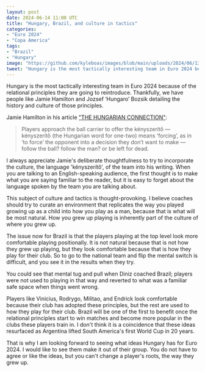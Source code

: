 ```yaml
---
layout: post
date: 2024-06-14 11:00 UTC
title: "Hungary, Brazil, and culture in tactics"
categories:
- "Euro 2024"
- "Copa America"
tags:
- "Brazil"
- "Hungary"
image: "https://github.com/kyleboas/images/blob/main/uploads/2024/06/13/Image-13Jun2024_12:47:36.png?raw=true"
tweet: "Hungary is the most tactically interesting team in Euro 2024 because of the relational principles they are going to reintroduce. Thankfully, we have people like @stirling_j and @Jozsef_Bozsik detailing the history and culture of those principles."
---
```


Hungary is the most tactically interesting team in Euro 2024 because of the relational principles they are going to reintroduce. Thankfully, we have people like Jamie Hamilton and Jozsef ‘Hungaro’ Bozsik detailing the history and culture of those principles.

<!---more---> 

Jamie Hamilton in his article ["THE HUNGARIAN CONNECTION"](https://medium.com/@stirlingj1982/the-hungarian-connection-1d2581f2570d): 

 > Players approach the ball carrier to offer the kényszerítő — kényszerítő (the Hungarian word for one-two) means ‘forcing’, as in ‘to force’ the opponent into a decision they don’t want to make — follow the ball? follow the man? or be left for dead.

I always appreciate Jamie's deliberate thoughtfulness to try to incorporate the culture, the language 'kényszerítő', of the team into his writing. When you are talking to an English-speaking audience, the first thought is to make what you are saying familiar to the reader, but it is easy to forget about the language spoken by the team you are talking about. 

This subject of culture and tactics is thought-provoking. I believe coaches should try to curate an environment that replicates the way you played growing up as a child into how you play as a man, because that is what will be most natural. How you grew up playing is inherently part of the culture of where you grew up. 

The issue now for Brazil is that the players playing at the top level look more comfortable playing positionally. It is not natural because that is not how they grew up playing, but they look comfortable because that is how they play for their club. So to go to the national team and flip the mental switch is difficult, and you see it in the results when they try. 

You could see that mental tug and pull when Diniz coached Brazil; players were not used to playing in that way and reverted to what was a familiar safe space when things went wrong. 

Players like Vinicius, Rodrygo, Militao, and Endrick look comfortable because their club has adopted these principles, but the rest are used to how they play for their club. Brazil will be one of the first to benefit once the relational principles start to win matches and become more popular in the clubs these players train in. I don't think it is a coincidence that these ideas resurfaced as Argentina lifted South America's first World Cup in 20 years.

That is why I am looking forward to seeing what ideas Hungary has for Euro 2024. I would like to see them make it out of their group. You do not have to agree or like the ideas, but you can't change a player's roots, the way they grew up.